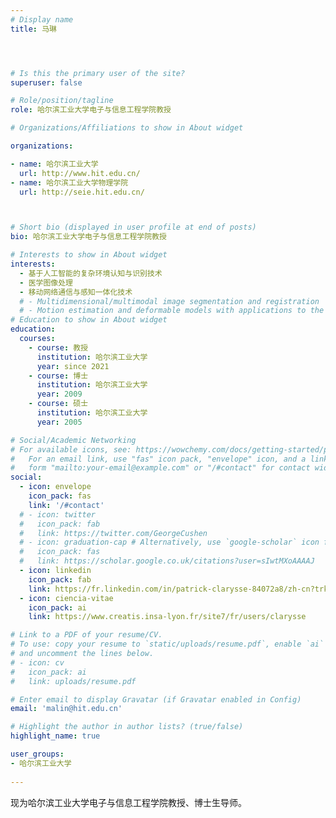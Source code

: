 ```yaml
---
# Display name
title: 马琳




# Is this the primary user of the site?
superuser: false

# Role/position/tagline
role: 哈尔滨工业大学电子与信息工程学院教授

# Organizations/Affiliations to show in About widget

organizations:

- name: 哈尔滨工业大学
  url: http://www.hit.edu.cn/
- name: 哈尔滨工业大学物理学院
  url: http://seie.hit.edu.cn/



# Short bio (displayed in user profile at end of posts)
bio: 哈尔滨工业大学电子与信息工程学院教授

# Interests to show in About widget
interests:
  - 基于人工智能的复杂环境认知与识别技术
  - 医学图像处理
  - 移动网络通信与感知一体化技术
  # - Multidimensional/multimodal image segmentation and registration
  # - Motion estimation and deformable models with applications to the 3D analysis of the heart functions
# Education to show in About widget
education:
  courses:
    - course: 教授
      institution: 哈尔滨工业大学
      year: since 2021
    - course: 博士
      institution: 哈尔滨工业大学
      year: 2009
    - course: 硕士
      institution: 哈尔滨工业大学
      year: 2005

# Social/Academic Networking
# For available icons, see: https://wowchemy.com/docs/getting-started/page-builder/#icons
#   For an email link, use "fas" icon pack, "envelope" icon, and a link in the
#   form "mailto:your-email@example.com" or "/#contact" for contact widget.
social:
  - icon: envelope
    icon_pack: fas
    link: '/#contact'
  # - icon: twitter
  #   icon_pack: fab
  #   link: https://twitter.com/GeorgeCushen
  # - icon: graduation-cap # Alternatively, use `google-scholar` icon from `ai` icon pack
  #   icon_pack: fas
  #   link: https://scholar.google.co.uk/citations?user=sIwtMXoAAAAJ
  - icon: linkedin
    icon_pack: fab
    link: https://fr.linkedin.com/in/patrick-clarysse-84072a8/zh-cn?trk=people-guest_people_search-card
  - icon: ciencia-vitae
    icon_pack: ai
    link: https://www.creatis.insa-lyon.fr/site7/fr/users/clarysse 

# Link to a PDF of your resume/CV.
# To use: copy your resume to `static/uploads/resume.pdf`, enable `ai` icons in `params.toml`,
# and uncomment the lines below.
# - icon: cv
#   icon_pack: ai
#   link: uploads/resume.pdf

# Enter email to display Gravatar (if Gravatar enabled in Config)
email: 'malin@hit.edu.cn'

# Highlight the author in author lists? (true/false)
highlight_name: true

user_groups:
- 哈尔滨工业大学
 
---
```


现为哈尔滨工业大学电子与信息工程学院教授、博士生导师。
